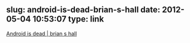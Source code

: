 slug: android-is-dead-brian-s-hall
date: 2012-05-04 10:53:07
type: link
---

[Android is dead | brian s hall](http://brianshall.com/content/android-dead)

